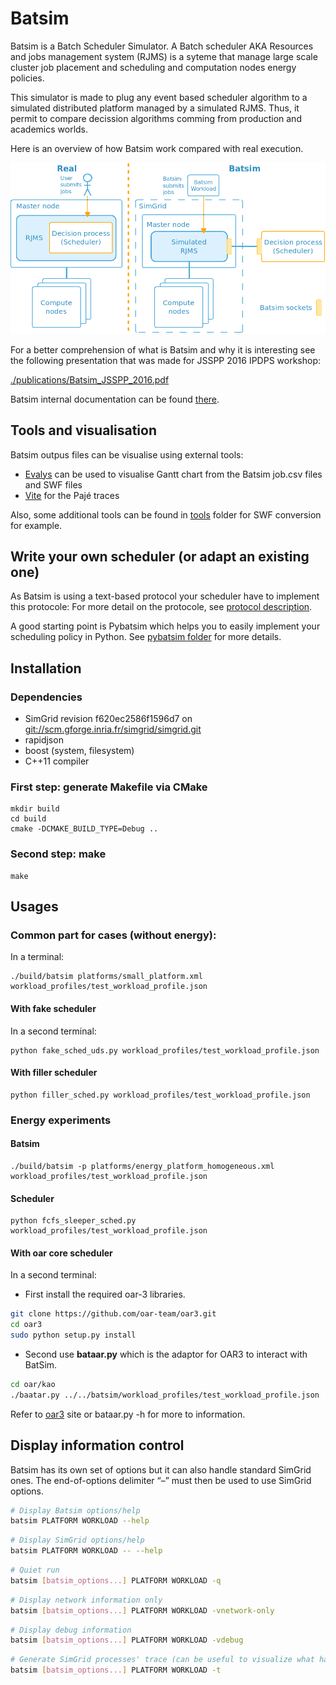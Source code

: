 Batsim
======

Batsim is a Batch Scheduler Simulator. A Batch scheduler AKA Resources and jobs management system (RJMS) is a syteme that manage large scale cluster job placement and scheduling and computation nodes energy policies.

This simulator is made to plug any event based scheduler algorithm to a simulated distributed platform managed by a simulated RJMS. Thus, it permit to compare decission algorithms comming from production and academics worlds.

Here is an overview of how Batsim work compared with real execution.

![Batsim vs. real]

For a better comprehension of what is Batsim and why it is interesting see the following presentation that was made for JSSPP 2016 IPDPS workshop:

[./publications/Batsim\_JSSPP\_2016.pdf]

Batsim internal documentation can be found [there](http://batsim.gforge.inria.fr/).

Tools and visualisation
------------------------

Batsim outpus files can be visualise using external tools:

-   [Evalys] can be used to visualise Gantt chart from the Batsim job.csv files and SWF files
-   [Vite] for the Pajé traces

Also, some additional tools can be found in [tools](./tools) folder for SWF conversion for example.

Write your own scheduler (or adapt an existing one)
---------------------------------------------------

As Batsim is using a text-based protocol your scheduler have to implement this protocole: For more detail on the protocole, see [protocol description].

A good starting point is Pybatsim which helps you to easily implement your scheduling policy in Python. See [pybatsim folder] for more details.

Installation
------------

### Dependencies

-   SimGrid revision f620ec2586f1596d7 on <git://scm.gforge.inria.fr/simgrid/simgrid.git>
-   rapidjson
-   boost (system, filesystem)
-   C++11 compiler

### First step: generate Makefile via CMake

``` example
mkdir build
cd build
cmake -DCMAKE_BUILD_TYPE=Debug ..
```

### Second step: make

``` example
make
```

Usages
------

### Common part for cases (without energy):

In a terminal:

``` example
./build/batsim platforms/small_platform.xml workload_profiles/test_workload_profile.json
```

#### With fake scheduler

In a second terminal:

``` example
python fake_sched_uds.py workload_profiles/test_workload_profile.json
```

#### With filler scheduler

``` example
python filler_sched.py workload_profiles/test_workload_profile.json
```

### Energy experiments

#### Batsim

``` example
./build/batsim -p platforms/energy_platform_homogeneous.xml workload_profiles/test_workload_profile.json
```

#### Scheduler

``` example
python fcfs_sleeper_sched.py workload_profiles/test_workload_profile.json
```

#### With oar core scheduler

In a second terminal:

- First install the required oar-3 libraries.

``` bash
git clone https://github.com/oar-team/oar3.git
cd oar3
sudo python setup.py install
 ```

- Second use **bataar.py** which is the adaptor for OAR3 to interact with BatSim.

 ``` bash
cd oar/kao
./baatar.py ../../batsim/workload_profiles/test_workload_profile.json
```

Refer to [oar3] site or bataar.py -h for more to information.

Display information control
---------------------------

Batsim has its own set of options but it can also handle standard SimGrid ones. The end-of-options delimiter “–” must then be used to use SimGrid options.

``` bash
# Display Batsim options/help
batsim PLATFORM WORKLOAD --help
```

``` bash
# Display SimGrid options/help
batsim PLATFORM WORKLOAD -- --help
```

``` bash
# Quiet run
batsim [batsim_options...] PLATFORM WORKLOAD -q
```

``` bash
# Display network information only
batsim [batsim_options...] PLATFORM WORKLOAD -vnetwork-only
```

``` bash
# Display debug information
batsim [batsim_options...] PLATFORM WORKLOAD -vdebug
```

``` bash
# Generate SimGrid processes' trace (can be useful to visualize what happens)
batsim [batsim_options...] PLATFORM WORKLOAD -t
```

  [Batsim vs. real]: ./doc/batsim_overview.png
  [./publications/Batsim\_JSSPP\_2016.pdf]: ./publications/Batsim_JSSPP_2016.pdf
  [Evalys]: https://github.com/oar-team/evalys
  [Vite]: http://vite.gforge.inria.fr/
  [protocol description]: ./doc/proto_description.md
  [pybatsim folder]: ./schedulers/pybatsim/
  [oar3]: https://github.com/oar-team/oar3

